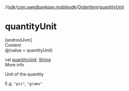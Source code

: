 //[sdk](../../../index.md)/[com.swedbankpay.mobilesdk](../index.md)/[OrderItem](index.md)/[quantityUnit](quantity-unit.md)



# quantityUnit  
[androidJvm]  
Content  
@(value = quantityUnit)  
  
val [quantityUnit](quantity-unit.md): [String](https://kotlinlang.org/api/latest/jvm/stdlib/kotlin/-string/index.html)  
More info  


Unit of the quantity



E.g. <code>"pcs"</code>, <code>"grams"</code>

  



